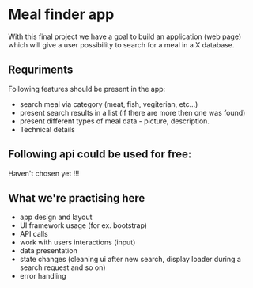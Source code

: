 # Meal finder app
With this final project we have a goal to build an application (web page) which will give a user possibility to search for a meal in a X database.

## Requriments
Following features should be present in the app:

- search meal via category (meat, fish, vegiterian, etc...)
- present search results in a list (if there are more then one was found)
- present different types of meal data - picture, description.
- Technical details

## Following api could be used for free:

Haven't chosen yet !!!


## What we're practising here
- app design and layout
- UI framework usage (for ex. bootstrap)
- API calls
- work with users interactions (input)
- data presentation
- state changes (cleaning ui after new search, display loader during a search request and so on)
- error handling
